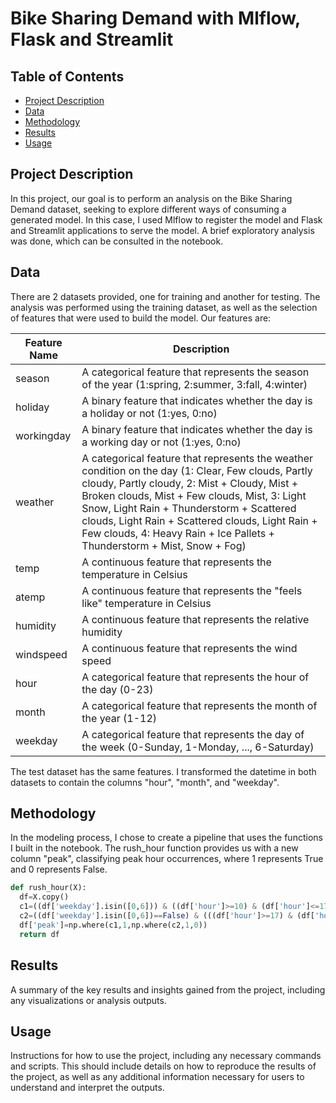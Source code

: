 # Bike Sharing Demand with Mlflow, Flask and Streamlit

## Table of Contents

- [Project Description](#project-description)
- [Data](#data)
- [Methodology](#methodology)
- [Results](#results)
- [Usage](#usage)

## Project Description

In this project, our goal is to perform an analysis on the Bike Sharing Demand dataset, seeking to explore different ways of consuming a generated model. In this case, I used Mlflow to register the model and Flask and Streamlit applications to serve the model. A brief exploratory analysis was done, which can be consulted in the notebook.

## Data

There are 2 datasets provided, one for training and another for testing. The analysis was performed using the training dataset, as well as the selection of features that were used to build the model. Our features are:

| Feature Name | Description |
| --- | --- |
| season | A categorical feature that represents the season of the year (1:spring, 2:summer, 3:fall, 4:winter) |
| holiday | A binary feature that indicates whether the day is a holiday or not (1:yes, 0:no) |
| workingday | A binary feature that indicates whether the day is a working day or not (1:yes, 0:no) |
| weather | A categorical feature that represents the weather condition on the day (1: Clear, Few clouds, Partly cloudy, Partly cloudy, 2: Mist + Cloudy, Mist + Broken clouds, Mist + Few clouds, Mist, 3: Light Snow, Light Rain + Thunderstorm + Scattered clouds, Light Rain + Scattered clouds, Light Rain + Few clouds, 4: Heavy Rain + Ice Pallets + Thunderstorm + Mist, Snow + Fog) |
| temp | A continuous feature that represents the temperature in Celsius |
| atemp | A continuous feature that represents the "feels like" temperature in Celsius |
| humidity | A continuous feature that represents the relative humidity |
| windspeed | A continuous feature that represents the wind speed |
| hour | A categorical feature that represents the hour of the day (0-23) |
| month | A categorical feature that represents the month of the year (1-12) |
| weekday | A categorical feature that represents the day of the week (0-Sunday, 1-Monday, ..., 6-Saturday) |

The test dataset has the same features. I transformed the datetime in both datasets to contain the columns "hour", "month", and "weekday".

## Methodology

In the modeling process, I chose to create a pipeline that uses the functions I built in the notebook. The rush_hour function provides us with a new column "peak", classifying peak hour occurrences, where 1 represents True and 0 represents False.

```python
def rush_hour(X):
  df=X.copy()
  c1=((df['weekday'].isin([0,6])) & ((df['hour']>=10) & (df['hour']<=17)))
  c2=((df['weekday'].isin([0,6])==False) & (((df['hour']>=17) & (df['hour']<=19)) | (df['hour']==8)))
  df['peak']=np.where(c1,1,np.where(c2,1,0))
  return df
  ```
  


## Results

A summary of the key results and insights gained from the project, including any visualizations or analysis outputs.

## Usage

Instructions for how to use the project, including any necessary commands and scripts. This should include details on how to reproduce the results of the project, as well as any additional information necessary for users to understand and interpret the outputs.
